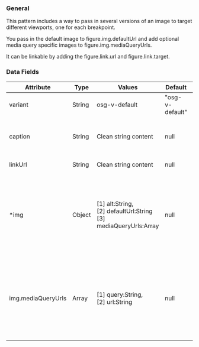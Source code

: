 ### General
This pattern includes a way to pass in several versions of an image to target different viewports, one for each breakpoint.

You pass in the default image to figure.img.defaultUrl and add optional media query specific images to figure.img.mediaQueryUrls.

It can be linkable by adding the figure.link.url and figure.link.target.


### Data Fields
| Attribute | Type | Values | Default | Description |
|---|---|---|---|---|
| variant | String  | osg-v-default | "osg-v-default" | Default variant |
| caption | String | Clean string content | null | Text to be displayed at the bottom of the image |
| linkUrl | String | Clean string content | null | Url of the link |
| *img | Object | [1] alt:String, <br> [2] defaultUrl:String <br> [3] mediaQueryUrls:Array | null | [1] Description of the image <br> [2] Url source of the image <br> [3] Breakpoint and url of each image |
| img.mediaQueryUrls | Array | [1] query:String, <br> [2] url:String | null | [1] Breakpoint, the format is "min-width: (value)px" or "max-width: (value)px" <br> [2] Url of the image |
